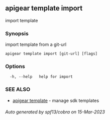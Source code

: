 ## apigear template import

import template

### Synopsis

import template from a git-url

```
apigear template import [git-url] [flags]
```

### Options

```
  -h, --help   help for import
```

### SEE ALSO

* [apigear template](apigear_template.md)	 - manage sdk templates

###### Auto generated by spf13/cobra on 15-Mar-2023
